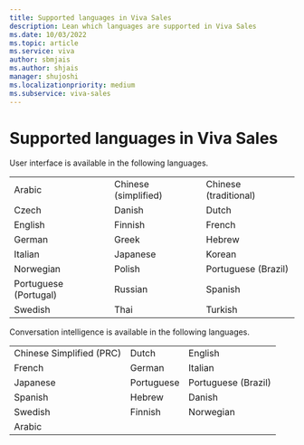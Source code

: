 ```yaml
---
title: Supported languages in Viva Sales
description: Lean which languages are supported in Viva Sales
ms.date: 10/03/2022
ms.topic: article
ms.service: viva
author: sbmjais
ms.author: shjais
manager: shujoshi
ms.localizationpriority: medium
ms.subservice: viva-sales
---
```


# Supported languages in Viva Sales

User interface is available in the following languages.

||||
|--------------------------------|-------------------------------|--------------------------------|
|     Arabic                     |     Chinese   (simplified)    |     Chinese   (traditional)    |
|     Czech                      |     Danish                    |     Dutch                      |
|     English                    |     Finnish                   |     French                     |
|     German                     |     Greek                     |     Hebrew                     |
|     Italian                    |     Japanese                  |     Korean                     |
|     Norwegian                  |     Polish                    |     Portuguese   (Brazil)      |
|     Portuguese   (Portugal)    |     Russian                   |     Spanish                    |
|     Swedish                    |     Thai                      |     Turkish                    |

Conversation intelligence is available in the following languages.

||||
|-----------------------------------|-------------------|------------------------------|
|     Chinese   Simplified (PRC)    |     Dutch         |     English                  |
|     French                        |     German        |     Italian                  |
|     Japanese                      |     Portuguese    |     Portuguese   (Brazil)    |
|     Spanish                       |     Hebrew        |     Danish                   |
|     Swedish                       |     Finnish       |     Norwegian                |
|     Arabic                    |                   |                              |


